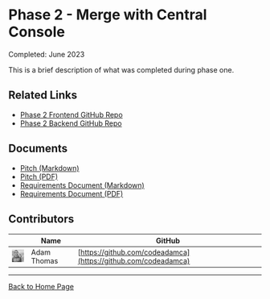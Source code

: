 # Phase 2 - Merge with Central Console

Completed: June 2023

This is a brief description of what was completed during phase one.

## Related Links

- [Phase 2 Frontend GitHub Repo](https://github.com/BrickMMO/template-about-markdown)
- [Phase 2 Backend GitHub Repo](https://github.com/BrickMMO/template-about-markdown)

## Documents

- [Pitch (Markdown)](system-phase-1/phase-1-pitch)
- [Pitch (PDF)](system-phase-1/phase-1-pitch.pdf)
- [Requirements Document (Markdown)](system-phase-1/phase-1-requirements)
- [Requirements Document (PDF)](system-phase-1/phase-1-requirements.pdf)

## Contributors

|                                       | Name        | GitHub                                                         |
| ------------------------------------- | ----------- | -------------------------------------------------------------- |
| ![codeadamca](images/adam-thomas.jpg) | Adam Thomas | [https://github.com/codeadamca](https://github.com/codeadamca) |

---

[Back to Home Page](/template-about-markdown/)
